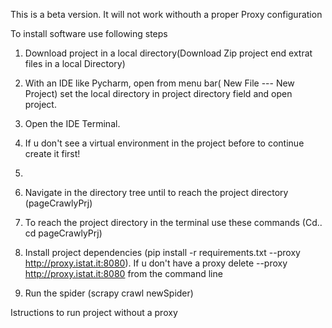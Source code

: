 This is a beta version.
It will not work withouth a proper Proxy configuration 

To install software use following steps
1.	Download project in a local directory(Download Zip project end extrat files in a local Directory)
2.	With an IDE like Pycharm, open from menu bar( New File --- New Project) set the local directory in project directory field and open project.
3.	Open the IDE Terminal.
   
5.	If u don't see a virtual environment in the project before to continue create it first!
6.	
7.	Navigate in the directory tree until to reach the project directory (pageCrawlyPrj)
8.	To reach the project directory in the terminal use these commands (Cd..  cd pageCrawlyPrj)
9.	Install project dependencies (pip install  -r requirements.txt --proxy http://proxy.istat.it:8080). If u don't have a proxy delete  --proxy http://proxy.istat.it:8080 from the command line
10.	Run the spider (scrapy crawl newSpider)

Istructions to run project without a proxy

